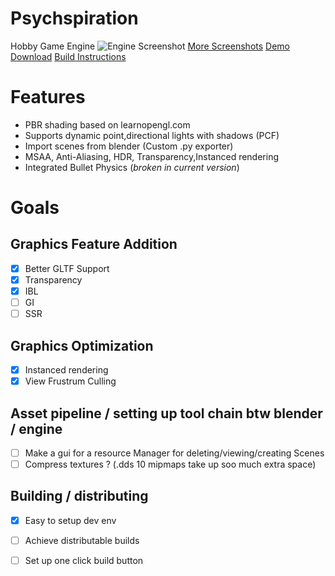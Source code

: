 # Psychspiration

Hobby Game Engine 
![Engine Screenshot](https://live.staticflickr.com/65535/52650553805_552e7114ce_b.jpg)
[More Screenshots](https://www.flickr.com/photos/197526599@N02/albums/72177720307335647)
[Demo Download](https://drive.google.com/file/d/1xFDgGSghTHYpK5WjfNraR_NswliVC89u/view?usp=sharing)
[Build Instructions](./documentation/Documentation.md)
# Features

* PBR shading based on learnopengl.com
* Supports dynamic point,directional lights with shadows (PCF)
* Import scenes from blender (Custom .py exporter)
* MSAA, Anti-Aliasing, HDR, Transparency,Instanced rendering 
* Integrated Bullet Physics (*broken in current version*)

# Goals
## Graphics Feature Addition
* [x] Better GLTF Support
* [x] Transparency
* [x] IBL
* [ ] GI
* [ ] SSR
## Graphics Optimization
* [x] Instanced rendering
* [x] View Frustrum Culling
## Asset pipeline / setting up tool chain btw blender / engine
* [ ] Make a gui for a resource Manager for deleting/viewing/creating Scenes
* [ ] Compress textures ? (.dds 10 mipmaps take up soo much extra space)
## Building / distributing
* [x] Easy to setup dev env
* [ ] Achieve distributable builds
* [ ] Set up one click build button


